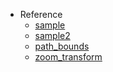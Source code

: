 - Reference
  - [sample](https://bl.ocks.org/mbostock/5126418)
  - [sample2](https://observablehq.com/@d3/zoom-to-bounding-box)
  - [path_bounds](https://github.com/d3/d3-geo/blob/main/README.md#path_bounds)
  - [zoom_transform](https://github.com/d3/d3-zoom/blob/main/README.md#zoom_transform)

